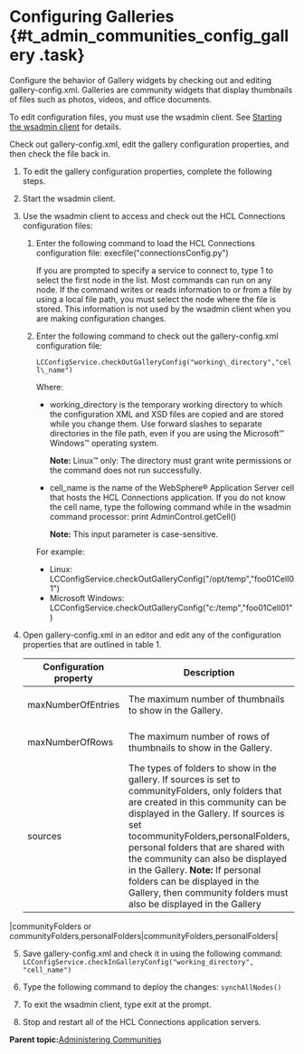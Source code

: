 # Configuring Galleries {#t_admin_communities_config_gallery .task}

Configure the behavior of Gallery widgets by checking out and editing gallery-config.xml. Galleries are community widgets that display thumbnails of files such as photos, videos, and office documents.

To edit configuration files, you must use the wsadmin client. See [Starting the wsadmin client](t_admin_wsadmin_starting.md) for details.

Check out gallery-config.xml, edit the gallery configuration properties, and then check the file back in.

1.  To edit the gallery configuration properties, complete the following steps.
2.  Start the wsadmin client.

3.  Use the wsadmin client to access and check out the HCL Connections configuration files:

    1.  Enter the following command to load the HCL Connections configuration file: execfile\("connectionsConfig.py"\)

        If you are prompted to specify a service to connect to, type 1 to select the first node in the list. Most commands can run on any node. If the command writes or reads information to or from a file by using a local file path, you must select the node where the file is stored. This information is not used by the wsadmin client when you are making configuration changes.

    2.  Enter the following command to check out the gallery-config.xml configuration file:

        `LCConfigService.checkOutGalleryConfig("working\_directory","cell\_name")`

        Where:

        -   working\_directory is the temporary working directory to which the configuration XML and XSD files are copied and are stored while you change them. Use forward slashes to separate directories in the file path, even if you are using the Microsoft™ Windows™ operating system.

            **Note:** Linux™ only: The directory must grant write permissions or the command does not run successfully.

        -   cell\_name is the name of the WebSphere® Application Server cell that hosts the HCL Connections application. If you do not know the cell name, type the following command while in the wsadmin command processor: print AdminControl.getCell\(\)

            **Note:** This input parameter is case-sensitive.

        For example:

        -   Linux: LCConfigService.checkOutGalleryConfig\("/opt/temp","foo01Cell01"\)
        -   Microsoft Windows: LCConfigService.checkOutGalleryConfig\("c:/temp","foo01Cell01"\)
4.  Open gallery-config.xml in an editor and edit any of the configuration properties that are outlined in table 1.

    |Configuration property|Description|Possible values|Default|
    |----------------------|-----------|---------------|-------|
    |maxNumberOfEntries|The maximum number of thumbnails to show in the Gallery.|Any positive integer.|12|
    |maxNumberOfRows|The maximum number of rows of thumbnails to show in the Gallery.|Any positive integer.|2|
    |sources|The types of folders to show in the gallery. If sources is set to communityFolders, only folders that are created in this community can be displayed in the Gallery. If sources is set tocommunityFolders,personalFolders, personal folders that are shared with the community can also be displayed in the Gallery. **Note:** If personal folders can be displayed in the Gallery, then community folders must also be displayed in the Gallery

|communityFolders or communityFolders,personalFolders|communityFolders,personalFolders|

5.  Save gallery-config.xml and check it in using the following command: `LCConfigService.checkInGalleryConfig("working_directory", "cell_name")`

6.  Type the following command to deploy the changes: `synchAllNodes()`

7.  To exit the wsadmin client, type exit at the prompt.

8.  Stop and restart all of the HCL Connections application servers.


**Parent topic:**[Administering Communities](../admin/c_admin_communities_intro.md)

